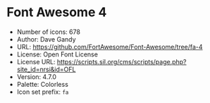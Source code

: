 # Font Awesome 4

- Number of icons: 678
- Author: Dave Gandy
- URL: https://github.com/FortAwesome/Font-Awesome/tree/fa-4
- License: Open Font License
- License URL: https://scripts.sil.org/cms/scripts/page.php?site_id=nrsi&id=OFL
- Version: 4.7.0
- Palette: Colorless
- Icon set prefix: `fa`
